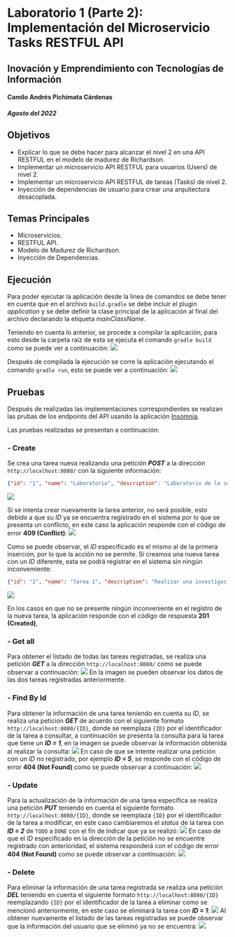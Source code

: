 # Laboratorio 1 (Parte 2): Implementación del Microservicio **Tasks** RESTFUL API
## Inovación y Emprendimiento con Tecnologías de Información
#### Camilo Andrés Pichimata Cárdenas
##### Agosto del 2022

## Objetivos
- Explicar lo que se debe hacer para alcanzar el nivel 2 en una API RESTFUL en el modelo de madurez de Richardson.
- Implementar un microservicio API RESTFUL para usuarios (Users) de nivel 2.
- Implementar un microservicio API RESTFUL de tareas (Tasks) de nivel 2.
- Inyección de dependencias de usuario para crear una arquitectura desacoplada.

## Temas Principales
- Microservicios.
- RESTFUL API.
- Modelo de Madurez de Richardson.
- Inyección de Dependencias.

## Ejecución
Para poder ejecutar la aplicación desde la línea de comandos se debe tener en cuenta que en el archivo `build.gradle` se debe incluir el plugin *application* y se debe definir la clase principal de la aplicación al final del archivo declarando la etiqueta *mainClassName*.

Teniendo en cuenta lo anterior, se procede a compilar la aplicación, para esto desde la carpeta raíz de esta se ejecuta el comando `gradle build` como se puede ver a continuación:
<img src='img/gradle_build.png'>

Después de compilada la ejecución se corre la aplicación ejecutando el comando `gradle run`, esto se puede ver a continuación:
<img src='img/gradle_run.png'>

## Pruebas
Después de realizadas las implementaciones correspondientes se realizan las prubas de los endpoints del API usando la aplicación [Insomnia](https://insomnia.rest/download).

Las pruebas realizadas se presentan a continuación:
### - Create
Se crea una tarea nueva realizando una petición ***POST*** a la dirección `http://localhost:8080/` con la siguiente información:
```json
{"id": "1", "name": "Laboratorio", "description": "Laboratorio de la semana", "status": "DOING", "assignedTo": "Juan Pérez", "dueDate": "2022-09-02T04:39:55.688+00:00", "createAt": "2022-08-29T04:39:55.688+00:00"}
```
<img src='img/post-1.png'>

Si se intenta crear nuevamente la tarea anterior, no será posible, esto debido a que su *ID* ya se encuentra registrado en el sistema por lo que se presenta un conflicto, en este caso la aplicación responde con el código de error **409 (Conflict)**:
<img src='img/post-2.png'>

Como se puede observar, el *ID* especificado es el mismo al de la primera inserción, por lo que la acción no se permite.
Si creamos una nueva tarea con un *ID* diferente, esta se podrá registrar en el sistema sin ningún inconvemiente:
```json
{"id": "2", "name": "Tarea 1", "description": "Realizar una investigación acerca de los términos seleccionados", "status": "TODO", "assignedTo": "Pablo López", "dueDate": "2022-09-02T04:39:55.688+00:00", "createAt": "2022-08-29T04:39:55.688+00:00"}
```
<img src='img/post-3.png'>

En los casos en que no se presente ningún inconveniente en el registro de la nueva tarea, la aplicación responde con el código de respuesta **201 (Created)**, 

### - Get all
Para obtener el listado de todas las tareas registradas, se realiza una petición ***GET*** a la dirección `http://localhost:8080/` como se puede observar a continuación:
<img src='img/get-1.png'>
En la imagen se pueden observar los datos de las dos tareas registradas anteriormente.

### - Find By Id
Para obtener la información de una tarea teniendo en cuenta su *ID*, se realiza una petición ***GET*** de acuerdo con el siguiente formato `http://localhost:8080/{ID}`, donde se reemplaza `{ID}` por el identificador de la tarea a consultar, a continuación se presenta la consulta para la tarea que tiene un ***ID = 1***, en la imagen se puede observar la información obtenida al realizar la consulta:
<img src='img/get-2.png'>
En caso de que se intente realizar una petición con un *ID* no registrado, por ejemplo ***ID = 5***, se responde con el código de error **404 (Not Found)** como se puede observar a continuación:
<img src='img/get-3.png'>

### - Update
Para la actualización de la información de una tarea específica se realiza una petición ***PUT*** teniendo en cuenta el siguiente formato `http://localhost:8080/{ID}`, donde se reemplaza `{ID}` por el identificador de la tarea a modificar, en este caso cambiaremos el *status* de la tarea con ***ID = 2*** de `TODO` a `DONE` con el fin de indicar que ya se realizó:
<img src='img/put-1.png'>
En caso de que el *ID* especificado en la dirección de la petición no se encuentre registrado con anterioridad, el sistema responderá con el código de error **404 (Not Found)** como se puede observar a continuación:
<img src='img/put-2.png'>

### - Delete
Para eliminar la información de una tarea registrada se realiza una petición ***DEL*** teniendo en cuenta el siguiente formato `http://localhost:8080/{ID}` reemplazando `{ID}` por el identificador de la tarea a eliminar como se mencionó anteriormente, en este caso se eliminará la tarea con ***ID = 1***:
<img src='img/del-1.png'>
Al obtener nuevamente el listado de las tareas registradas se puede observar que la información del usuario que se eliminó ya no se encuentra:
<img src='img/del-2.png'>